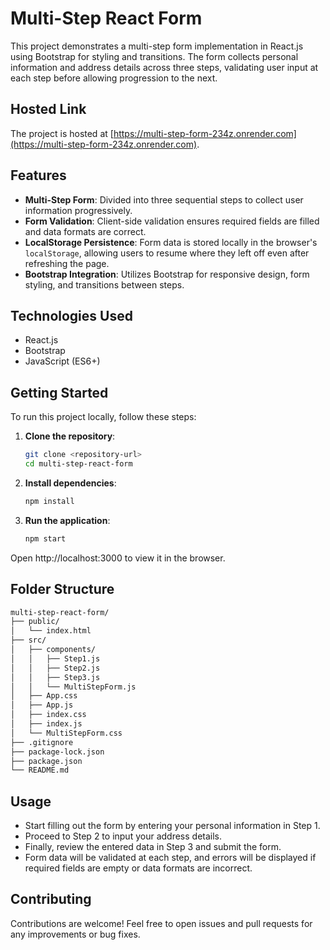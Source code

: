 # Multi-Step React Form

This project demonstrates a multi-step form implementation in React.js using Bootstrap for styling and transitions. The form collects personal information and address details across three steps, validating user input at each step before allowing progression to the next.

## Hosted Link

The project is hosted at [https://multi-step-form-234z.onrender.com](https://multi-step-form-234z.onrender.com).


## Features

- **Multi-Step Form**: Divided into three sequential steps to collect user information progressively.
- **Form Validation**: Client-side validation ensures required fields are filled and data formats are correct.
- **LocalStorage Persistence**: Form data is stored locally in the browser's `localStorage`, allowing users to resume where they left off even after refreshing the page.
- **Bootstrap Integration**: Utilizes Bootstrap for responsive design, form styling, and transitions between steps.

## Technologies Used

- React.js
- Bootstrap
- JavaScript (ES6+)

## Getting Started

To run this project locally, follow these steps:

1. **Clone the repository**:

   ```bash
   git clone <repository-url>
   cd multi-step-react-form

2. **Install dependencies**:

   ```bash
   npm install

3. **Run the application**:

   ```bash
   npm start
   
Open http://localhost:3000 to view it in the browser.

## Folder Structure

```bash
multi-step-react-form/
├── public/
│   └── index.html
├── src/
│   ├── components/
│   │   ├── Step1.js
│   │   ├── Step2.js
│   │   ├── Step3.js
│   │   └── MultiStepForm.js
│   ├── App.css
│   ├── App.js
│   ├── index.css
│   ├── index.js
│   └── MultiStepForm.css
├── .gitignore
├── package-lock.json
├── package.json
└── README.md
```

## Usage

- Start filling out the form by entering your personal information in Step 1.
- Proceed to Step 2 to input your address details.
- Finally, review the entered data in Step 3 and submit the form.
- Form data will be validated at each step, and errors will be displayed if required fields are empty or data formats are incorrect.

## Contributing

Contributions are welcome! Feel free to open issues and pull requests for any improvements or bug fixes.

